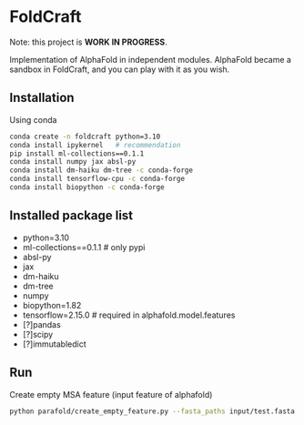 # FoldCraft

Note: this project is **WORK IN PROGRESS**.

Implementation of AlphaFold in independent modules. AlphaFold became a sandbox in FoldCraft, and you can play with it as you wish.

## Installation
Using conda
```bash
conda create -n foldcraft python=3.10
conda install ipykernel   # recommendation
pip install ml-collections==0.1.1
conda install numpy jax absl-py
conda install dm-haiku dm-tree -c conda-forge
conda install tensorflow-cpu -c conda-forge
conda install biopython -c conda-forge
```


## Installed package list
- python=3.10
- ml-collections==0.1.1   # only pypi
- absl-py
- jax
- dm-haiku
- dm-tree
- numpy
- biopython=1.82
- tensorflow=2.15.0    # required in alphafold.model.features
- [?]pandas   
- [?]scipy
- [?]immutabledict


## Run

Create empty MSA feature (input feature of alphafold)
```bash
python parafold/create_empty_feature.py --fasta_paths input/test.fasta --output_dir output
```


